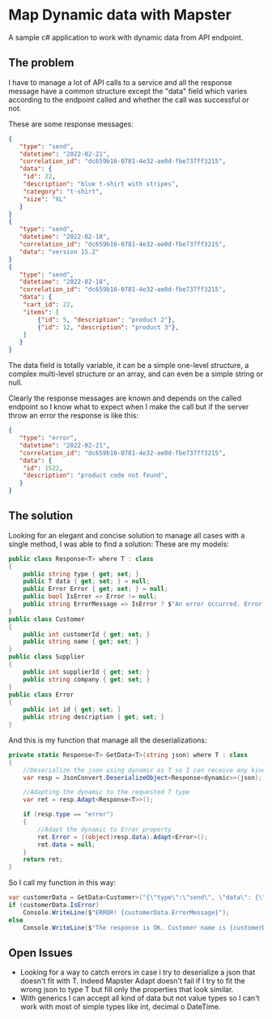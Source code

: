 # Map Dynamic data with Mapster
A sample c# application to work with dynamic data from API endpoint.

## The problem

I have to manage a lot of API calls to a service and all the response message have a common structure except the "data" field which varies according to the endpoint called and whether the call was successful or not.

These are some response messages:

```json
{
   "type": "send",
   "datetime": "2022-02-21",
   "correlation_id": "dc659b16-0781-4e32-ae0d-fbe737ff3215",
   "data": {
	"id": 22,
	"description": "blue t-shirt with stripes",
	"category": "t-shirt",
	"size": "XL"
   }
}
{
   "type": "send",
   "datetime": "2022-02-18",
   "correlation_id": "dc659b16-0781-4e32-ae0d-fbe737ff3215",
   "data": "version 15.2"
}
{
   "type": "send",
   "datetime": "2022-02-18",
   "correlation_id": "dc659b16-0781-4e32-ae0d-fbe737ff3215",
   "data": {
	"cart_id": 22,
	"items": [
        {"id": 5, "description": "product 2"},
        {"id": 12, "description": "product 3"},
    ] 
   }
}
```
The data field is totally variable, it can be a simple one-level structure, a complex multi-level structure or an array, and can even be a simple string or null.

Clearly the response messages are known and depends on the called endpoint so I know what to expect when I make the call but if the server throw an error the response is like this:
```json
{
   "type": "error",
   "datetime": "2022-02-21",
   "correlation_id": "dc659b16-0781-4e32-ae0d-fbe737ff3215",
   "data": {
	"id": 1522,
	"description": "product code not found",
   }
}

```
## The solution
Looking for an elegant and concise solution to manage all cases with a single method, I was able to find a solution:
These are my models:

```csharp
public class Response<T> where T : class
{
	public string type { get; set; }
	public T data { get; set; } = null;
	public Error Error { get; set; } = null;
	public bool IsError => Error != null;
	public string ErrorMessage => IsError ? $"An error occurred. Error code {Error.id} - {Error.description}" : "";
}
public class Customer
{
	public int customerId { get; set; }
	public string name { get; set; }
}
public class Supplier
{
	public int supplierId { get; set; }
	public string company { get; set; }
}
public class Error
{
	public int id { get; set; }
	public string description { get; set; }
}
```

And this is my function that manage all the deserializations:

```csharp
private static Response<T> GetData<T>(string json) where T : class
{
	//Deserialize the json using dynamic as T so I can receive any kind of data structure
	var resp = JsonConvert.DeserializeObject<Response<dynamic>>(json);

    //Adapting the dynamic to the requested T type
	var ret = resp.Adapt<Response<T>>();

	if (resp.type == "error")
	{
		//Adapt the dynamic to Error property
		ret.Error = ((object)resp.data).Adapt<Error>();
		ret.data = null;
	}
	return ret;
}
```

So I call my function in this way:

```csharp
var customerData = GetData<Customer>("{\"type\":\"send\", \"data\": {\"id\":1, \"name\": \"John Ross\"}}");
if (customerData.IsError)
	Console.WriteLine($"ERROR! {customerData.ErrorMessage}");
else
	Console.WriteLine($"The response is OK. Customer name is {customerData.data.name}");
```
## Open Issues
- Looking for a way to catch errors in case i try to deserialize a json that doesn't fit with T. Indeed Mapster Adapt doesn't fail if I try to fit the wrong json to type T but fill only the properties that look similar.
- With generics I can accept all kind of data but not value types so I can't work with most of simple types like int, decimal o DateTime.
